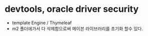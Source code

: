 # devtools, oracle driver security 
- template Engine / Thymeleaf
- m2 폴더에가서 다 삭제함으로써 메이븐 라이브러리를 초기화 할수 있다.